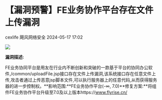 #  【漏洞预警】FE业务协作平台存在文件上传漏洞   
cexlife  飓风网络安全   2024-05-17 17:02  
  
![](https://mmbiz.qpic.cn/mmbiz_png/ibhQpAia4xu02QD7v8DcIf568vLQkLNtppBm2wnpmgnXQDIF9gB9X4GNOulcOUYsiaiaL9YLAQb6xFWT6ISo0UmOibg/640?wx_fmt=png&from=appmsg "")  
  
**漏洞描述:**  
  
FE业务协同平台是用友在行业内不断创新和突破的一款基于平台的协同办公软件,/common/uploadFile.jsp接口存在文件上传漏洞,该系统接口存在任意文件上传,攻击者通过上传恶意jsp脚本文件,可以执行服务器上的任意代码,从而获得服务器的进一步控制权。**影响范围:**FE业务协作平台(-∞, 7.0)**修复方案:**将组件FE业务协作平台升级至7.0及以上版本https://www.flyrise.cn/  
  
